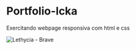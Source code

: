 # Portfolio-lcka

Exercitando webpage responsiva com html e css 

![Lethycia - Brave](https://user-images.githubusercontent.com/88933480/157975434-d86f1595-018e-4732-9cd6-6df148a2e49f.jpg)
